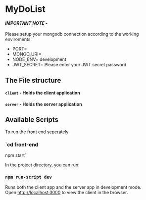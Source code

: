 # MyDoList

#### _**IMPORTANT NOTE**_ - 
Please setup your mongodb connection according to the working enviroments.

- PORT=
- MONGO_URI=
- NODE_ENV= development
- JWT_SECRET= Please enter your JWT secret password


## The File structure
#### `client` - Holds the client application
#### `server` - Holds the server application


## Available Scripts

To run the front end seperately
### `cd front-end
npm start`

In the project directory, you can run:

### `npm run-script dev`

Runs both the client app and the server app in development mode.<br>
Open [http://localhost:3000](http://localhost:3000) to view the client in the browser.

